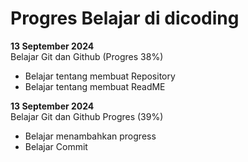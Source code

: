 # Progres Belajar di dicoding

**13 September 2024**<br>
Belajar Git dan Github (Progres 38%)
* Belajar tentang membuat Repository
* Belajar tentang membuat ReadME

**13 September 2024**<br>
Belajar Git dan Github Progres (39%)
* Belajar menambahkan progress
* Belajar Commit
